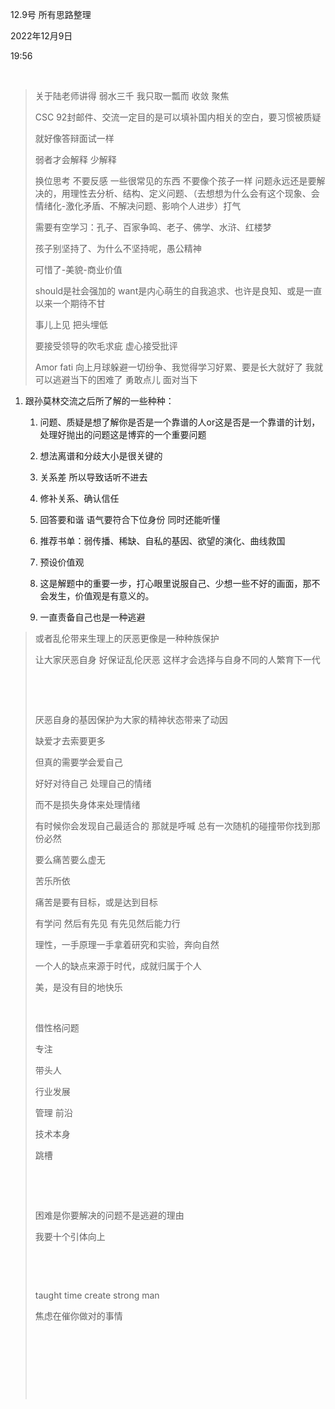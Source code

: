 12.9号 所有思路整理

2022年12月9日

19:56

 

> 关于陆老师讲得 弱水三千 我只取一瓢而 收敛 聚焦
>
> CSC 92封邮件、交流一定目的是可以填补国内相关的空白，要习惯被质疑
>
> 就好像答辩面试一样
>
> 弱者才会解释 少解释
>
> 换位思考 不要反感 一些很常见的东西 不要像个孩子一样 问题永远还是要解决的，用理性去分析、结构、定义问题、（去想想为什么会有这个现象、会情绪化-激化矛盾、不解决问题、影响个人进步）打气
>
> 需要有空学习：孔子、百家争鸣、老子、佛学、水浒、红楼梦
>
> 孩子别坚持了、为什么不坚持呢，愚公精神
>
> 可惜了-美貌-商业价值
>
> should是社会强加的 want是内心萌生的自我追求、也许是良知、或是一直以来一个期待不甘
>
> 事儿上见 把头埋低
>
> 要接受领导的吹毛求疵 虚心接受批评
>
> Amor fati 向上月球躲避一切纷争、我觉得学习好累、要是长大就好了 我就可以逃避当下的困难了 勇敢点儿 面对当下

1.  跟孙莫林交流之后所了解的一些种种：

    1.  问题、质疑是想了解你是否是一个靠谱的人or这是否是一个靠谱的计划，处理好抛出的问题这是博弈的一个重要问题

    2.  想法离谱和分歧大小是很关键的

    3.  关系差 所以导致话听不进去

    4.  修补关系、确认信任

    5.  回答要和谐 语气要符合下位身份 同时还能听懂

    6.  推荐书单：弱传播、稀缺、自私的基因、欲望的演化、曲线救国

    7.  预设价值观

    8.  这是解题中的重要一步，打心眼里说服自己、少想一些不好的画面，那不会发生，价值观是有意义的。

    9.  一直责备自己也是一种逃避

> 或者乱伦带来生理上的厌恶更像是一种种族保护
>
> 让大家厌恶自身 好保证乱伦厌恶 这样才会选择与自身不同的人繁育下一代
>
>  
>
>  
>
> 厌恶自身的基因保护为大家的精神状态带来了动因
>
> 缺爱才去索要更多
>
> 但真的需要学会爱自己
>
> 好好对待自己 处理自己的情绪
>
> 而不是损失身体来处理情绪
>
> 有时候你会发现自己最适合的 那就是呼喊 总有一次随机的碰撞带你找到那份必然
>
> 要么痛苦要么虚无
>
> 苦乐所依
>
> 痛苦是要有目标，或是达到目标
>
> 有学问 然后有先见 有先见然后能力行
>
> 理性，一手原理一手拿着研究和实验，奔向自然
>
> 一个人的缺点来源于时代，成就归属于个人
>
> 美，是没有目的地快乐
>
>  
>
> 借性格问题
>
> 专注
>
> 带头人
>
> 行业发展
>
> 管理 前沿
>
> 技术本身
>
> 跳槽
>
>  
>
>  
>
> 困难是你要解决的问题不是逃避的理由
>
> 我要十个引体向上
>
>  
>
>  
>
> taught time create strong man
>
> 焦虑在催你做对的事情
>
>  
>
>  
>
>  
>
>  
